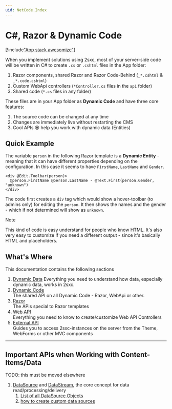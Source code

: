 ```yaml
---
uid: NetCode.Index
---
```


# C#, Razor & Dynamic Code

[!include["App stack awesomize"](../basics/stack/_shared-awesomeize.md)]

When you implement solutions using 2sxc, most of your server-side code will be written in C# to create `.cs` or `.cshtml` files in the App folder:

1. Razor components, shared Razor and Razor Code-Behind (`_*.cshtml` & `_*.code.cshtml`)
1. Custom WebApi controllers (`*Controller.cs` files in the `api` folder)
1. Shared code (`*.cs` files in any folder)

These files are in your App folder as **Dynamic Code** and have three core features:
 
1. The source code can be changed at any time
1. Changes are immediately live without restarting the CMS
1. Cool APIs 😎 help you work with dynamic data (Entities) 


## Quick Example

The variable `person` in the following Razor template is a **Dynamic Entity** - meaning that it can have different properties depending on the configuration. In this case it seems to have `FirstName`, `LastName` and `Gender`. 

```razor
<div @Edit.Toolbar(person)>
  @person.FirstName @person.LastName - @Text.First(person.Gender, "unknown")
</div>
```

The code first creates a `div` tag which would show a hover-toolbar (to admins only) for editing the `person`. It then shows the names and the gender - which if not determined will show as `unknown`. 

> [!NOTE]
> This kind of code is easy understand for people who know HTML. 
> It's also very easy to customize if you need a different output - since it's basically HTML and placeholders. 

## What's Where

This documentation contains the following sections

1. [Dynamic Data](xref:NetCode.DynamicData.Index)
    Everything you need to understand how data, especially dynamic data, works in 2sxc.
1. [Dynamic Code](xref:NetCode.DynamicCode.Index)  
    The shared API on all Dynamic Code - Razor, WebApi or other.
1. [Razor](xref:NetCode.Razor.Index)  
    The APIs special to Razor templates
1. [Web API](xref:WebApi.Custom.Index)  
    Everything you need to know to create/customize Web API Controllers
1. [External API](xref:NetCode.External.Index)  
    Guides you to access 2sxc-instances on the server from the Theme, WebForms or other MVC components




---


## Important APIs when Working with Content-Items/Data

TODO: this must be moved elsewhere

1. [DataSource](xref:Specs.DataSources.DataSource) and [DataStream](xref:ToSic.Eav.DataSources.IDataStream), the core concept for data read/processing/delivery
    1. [List of all DataSource Objects](xref:Specs.DataSources.ListAll)
    3. [how to create custom data sources](http://2sxc.org/en/blog/post/new-2sxc7-create-your-own-custom-datasource-for-visual-query)

